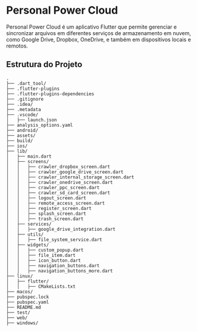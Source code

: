# Personal Power Cloud

Personal Power Cloud é um aplicativo Flutter que permite gerenciar e sincronizar arquivos em diferentes serviços de armazenamento em nuvem, como Google Drive, Dropbox, OneDrive, e também em dispositivos locais e remotos.

## Estrutura do Projeto

```plaintext
.
├── .dart_tool/
├── .flutter-plugins
├── .flutter-plugins-dependencies
├── .gitignore
├── .idea/
├── .metadata
├── .vscode/
│   ├── launch.json
├── analysis_options.yaml
├── android/
├── assets/
├── build/
├── ios/
├── lib/
│   ├── main.dart
│   ├── screens/
│   │   ├── crawler_dropbox_screen.dart
│   │   ├── crawler_google_drive_screen.dart
│   │   ├── crawler_internal_storage_screen.dart
│   │   ├── crawler_onedrive_screen.dart
│   │   ├── crawler_ppc_screen.dart
│   │   ├── crawler_sd_card_screen.dart
│   │   ├── logout_screen.dart
│   │   ├── remote_access_screen.dart
│   │   ├── register_screen.dart
│   │   ├── splash_screen.dart
│   │   ├── trash_screen.dart
│   ├── services/
│   │   ├── google_drive_integration.dart
│   ├── utils/
│   │   ├── file_system_service.dart
│   ├── widgets/
│   │   ├── custom_popup.dart
│   │   ├── file_item.dart
│   │   ├── icon_button.dart
│   │   ├── navigation_buttons.dart
│   │   ├── navigation_buttons_more.dart
├── linux/
│   ├── flutter/
│   │   ├── CMakeLists.txt
├── macos/
├── pubspec.lock
├── pubspec.yaml
├── README.md
├── test/
├── web/
├── windows/

